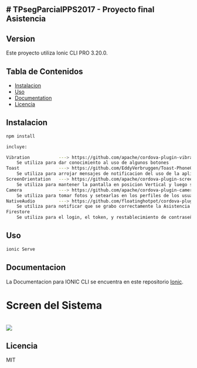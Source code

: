 ## # TPsegParcialPPS2017 - Proyecto final Asistencia
 
## Version

Este proyecto utiliza Ionic CLI PRO 3.20.0.

## Tabla de Contenidos

* [Instalacion](#instalacion)
* [Uso](#uso)
* [Documentation](#documentacion)
* [Licencia](#licencia)

## Instalacion

```bash
npm install 

incluye:

Vibration           ---> https://github.com/apache/cordova-plugin-vibration
    Se utiliza para dar conocimiento al uso de algunos botones
Toast               ---> https://github.com/EddyVerbruggen/Toast-PhoneGap-Plugin
    Se utiliza para arrojar mensajes de notificacion del uso de la aplicacion al resetear la clave del usuario
ScreenOrientation   ---> https://github.com/apache/cordova-plugin-screen-orientation
    Se utiliza para mantener la pantalla en posicion Vertical y luego se cambia a horizontal en los reportes.
Camera              ---> https://github.com/apache/cordova-plugin-camera
    Se utiliza para tomar fotos y setearlas en los perfiles de los usuarios
NativeAudio         ---> https://github.com/floatinghotpot/cordova-plugin-nativeaudio
    Se utiliza para notificar que se grabo correctamente la Asistencia    
Firestore
    Se utiliza para el login, el token, y restablecimiento de contraseña 

```

## Uso

```bash
ionic Serve
```

## Documentacion

La Documentacion para IONIC CLI se encuentra en este repositorio [Ionic](https://ionicframework.com/docs/api/).

<h1>Screen del Sistema</h1><br>
<img src='https://pablodececco.com.ar/images/home.png'/><br>
<!--La Documentacion para Asistencia se encuentra en este link [GJS2](http://pablodececco.com.ar/doc).-->


<!--h2>Operatoria Administrativo</h2>

<div>
	Al ingresar por primera vez el usuario debera registrarse como se ve en pantalla; Completando los datos obligatorios que estan en rojo y completar el captcha para finalizar el registro.
</div>
<br><br>
<img src="https://pablodececco.com.ar/assets/img/registro.jpg" alt="registro">
<br><br><br><br>
<div>
	Una vez registrado se redirigira a la pantalla de productos, donde podemos visualizar todos los productos disponibles para realizar un pedido.<br>
	El usuario contará con el boton verde de "+" para agregar productos a su carrito y con el boton "-" de color rojo para eliminarlos.
</div>
<br><br>
<img src="https://pablodececco.com.ar/assets/img/pedidos.jpg" alt="pedidos">
<br><br><br><br>
<div>
	Cuando el usuario finalice de seleccionar las pizzas elegidas debera completar un pequeño captcha.
</div>
<img src="https://pablodececco.com.ar/assets/img/pedidos2.jpg" alt="pedidos2">
<br><br><br><br>
<div>
	Luego de completar el captcha confirmará lo elegido junto con su direccion y el sistema informará el tiempo de demora que toma llevar el pedido a su casa. El usuario en esta pantalla podra cambiar la direccion alternando el tiempo de entrega de su pedido.
</div>
<br><br>
<img src="https://pablodececco.com.ar/assets/img/confirmacionpedido.jpg" alt="confirmacionpedido">
<br><br><br><br>
<div>
	Finalizada la confirmacion el usuario tendra la opcion de completar una pequeña encuesta.<br>
	En el menú se encuentra la opcion de pedidos donde podra visualizar todos los pedidos realizados junto con su estado.<br>
	El usuario tmb tendra la opcion de bajar  un listado de los mismos en pdf o xls.
</div>

<br><br>
<img src="https://pablodececco.com.ar/assets/img/pedidos3.jpg" alt="pedidos3">
<br><br><br><br>
<div>
	
</div-->


## Licencia

MIT

